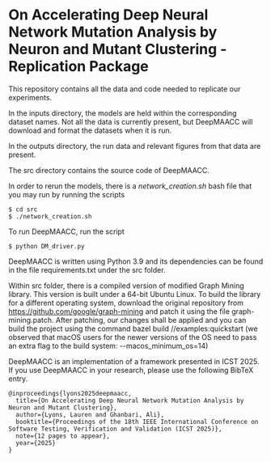 # On Accelerating Deep Neural Network Mutation Analysis by Neuron and Mutant Clustering - Replication Package

This repository contains all the data and code needed to replicate our experiments.

In the inputs directory, the models are held within the corresponding dataset names. Not all the data is currently present, but DeepMAACC will download and format the datasets when it is run.

In the outputs directory, the run data and relevant figures from that data are present.

The src directory contains the source code of DeepMAACC.

In order to rerun the models, there is a _network_creation.sh_ bash file that you may run by running the scripts

    $ cd src
    $ ./network_creation.sh

To run DeepMAACC, run the script

    $ python DM_driver.py

DeepMAACC is written using Python 3.9 and its dependencies can be found in the file requirements.txt under the src folder. 

Within src folder, there is a compiled version of modified Graph Mining library. This version is built under a 64-bit Ubuntu Linux. To build the library for a different operating system, download the original repository from https://github.com/google/graph-mining and patch it using the file graph-mining.patch. After patching, our changes shall be applied and you can build the project using the command bazel build //examples:quickstart (we observed that macOS users for the newer versions of the OS need to pass an extra flag to the build system: --macos_minimum_os=14)


DeepMAACC is an implementation of a framework presented in ICST 2025.
If you use DeepMAACC in your research, please use the following BibTeX entry.
```text
@inproceedings{lyons2025deepmaacc,
  title={On Accelerating Deep Neural Network Mutation Analysis by Neuron and Mutant Clustering},
  author={Lyons, Lauren and Ghanbari, Ali},
  booktitle={Proceedings of the 18th IEEE International Conference on Software Testing, Verification and Validation (ICST 2025)},
  note={12 pages to appear},
  year={2025}
}
